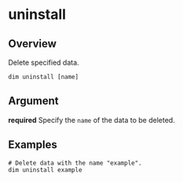 # uninstall

## Overview

Delete specified data.

```bush
dim uninstall [name]
```

## Argument

**required**
Specify the `name` of the data to be deleted.

## Examples

```bush
# Delete data with the name "example".
dim uninstall example
```
